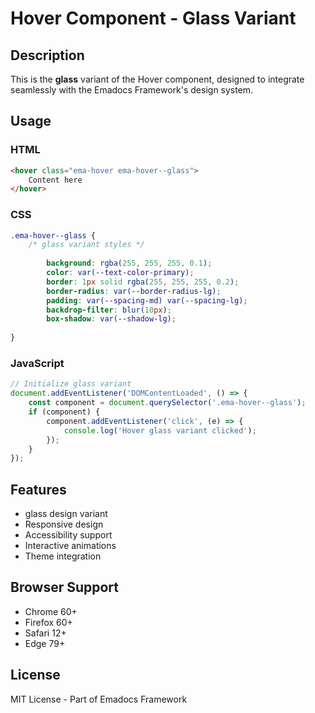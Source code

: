 # Hover Component - Glass Variant

## Description
This is the **glass** variant of the Hover component, designed to integrate seamlessly with the Emadocs Framework's design system.

## Usage

### HTML
```html
<hover class="ema-hover ema-hover--glass">
    Content here
</hover>
```

### CSS
```css
.ema-hover--glass {
    /* glass variant styles */
    
        background: rgba(255, 255, 255, 0.1);
        color: var(--text-color-primary);
        border: 1px solid rgba(255, 255, 255, 0.2);
        border-radius: var(--border-radius-lg);
        padding: var(--spacing-md) var(--spacing-lg);
        backdrop-filter: blur(10px);
        box-shadow: var(--shadow-lg);
    
}
```

### JavaScript
```javascript
// Initialize glass variant
document.addEventListener('DOMContentLoaded', () => {
    const component = document.querySelector('.ema-hover--glass');
    if (component) {
        component.addEventListener('click', (e) => {
            console.log('Hover glass variant clicked');
        });
    }
});
```

## Features
- glass design variant
- Responsive design
- Accessibility support
- Interactive animations
- Theme integration

## Browser Support
- Chrome 60+
- Firefox 60+
- Safari 12+
- Edge 79+

## License
MIT License - Part of Emadocs Framework
